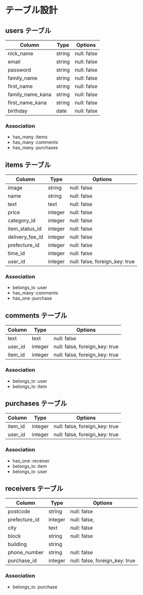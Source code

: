 # テーブル設計


## users テーブル

| Column           | Type   | Options     |
| -----------------| ------ | ----------- |
| nick_name        | string | null: false |
| email            | string | null: false |
| password         | string | null: false |
| family_name      | string | null: false |
| first_name       | string | null: false |
| family_name_kana | string | null: false |
| first_name_kana  | string | null: false |
| birthday         | date   | null: false |

### Association

- has_many :items
- has_many :comments
- has_many :purchases


## items テーブル

| Column          | Type    | Options                        |
| --------------- | ------- | ------------------------------ |
| image           | string  | null: false                    |
| name            | string  | null: false                    |
| text            | text    | null: false                    |
| price           | integer | null: false                    |
| category_id     | integer | null: false                    |
| item_status_id  | integer | null: false                    |
| delivery_fee_id | integer | null: false                    |
| prefecture_id   | integer | null: false                    |
| time_id         | integer | null: false                    |
| user_id         | integer | null: false, foreign_key: true |


### Association

- belongs_to :user
- has_many :comments
- has_one :purchase


## comments テーブル

| Column  | Type    | Options                        |
| ------- | ------- | ------------------------------ |
| text    | text    | null: false                    |
| user_id | integer | null: false, foreign_key: true |
| item_id | integer | null: false, foreign_key: true |

### Association

- belongs_to :user
- belongs_to :item


## purchases テーブル

| Column  | Type    | Options                        |
| ------- | ------- | ------------------------------ |
| item_id | integer | null: false, foreign_key: true |
| user_id | integer | null: false, foreign_key: true |

### Association

- has_one :receiver
- belongs_to :item
- belongs_to :user

## receivers テーブル

| Column        | Type    | Options                        |
| ------------- | ------- | ------------------------------ |
| postcode      | string  | null: false                    |
| prefecture_id | integer | null: false,                   |
| city          | text    | null: false                    |
| block         | string  | null: false                    |
| building      | string  |                                |
| phone_number  | string  | null: false                    |
| purchase_id   | integer | null: false, foreign_key: true |



### Association

- belongs_to :purchase


